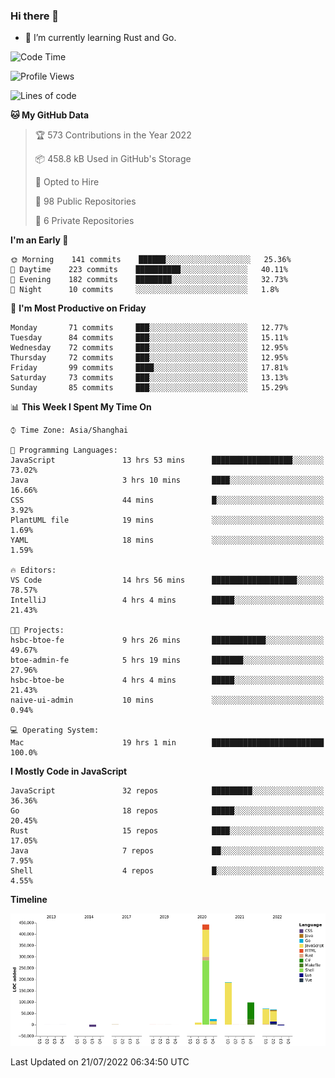 ### Hi there 👋

- 🌱 I’m currently learning Rust and Go.

<!--START_SECTION:waka-->
![Code Time](http://img.shields.io/badge/Code%20Time-596%20hrs%2041%20mins-blue)

![Profile Views](http://img.shields.io/badge/Profile%20Views-0-blue)

![Lines of code](https://img.shields.io/badge/From%20Hello%20World%20I%27ve%20Written-895%20Thousand%20lines%20of%20code-blue)

**🐱 My GitHub Data** 

> 🏆 573 Contributions in the Year 2022
 > 
> 📦 458.8 kB Used in GitHub's Storage 
 > 
> 💼 Opted to Hire
 > 
> 📜 98 Public Repositories 
 > 
> 🔑 6 Private Repositories  
 > 
**I'm an Early 🐤** 

```text
🌞 Morning    141 commits    ██████░░░░░░░░░░░░░░░░░░░   25.36% 
🌆 Daytime    223 commits    ██████████░░░░░░░░░░░░░░░   40.11% 
🌃 Evening    182 commits    ████████░░░░░░░░░░░░░░░░░   32.73% 
🌙 Night      10 commits     ░░░░░░░░░░░░░░░░░░░░░░░░░   1.8%

```
📅 **I'm Most Productive on Friday** 

```text
Monday       71 commits     ███░░░░░░░░░░░░░░░░░░░░░░   12.77% 
Tuesday      84 commits     ███░░░░░░░░░░░░░░░░░░░░░░   15.11% 
Wednesday    72 commits     ███░░░░░░░░░░░░░░░░░░░░░░   12.95% 
Thursday     72 commits     ███░░░░░░░░░░░░░░░░░░░░░░   12.95% 
Friday       99 commits     ████░░░░░░░░░░░░░░░░░░░░░   17.81% 
Saturday     73 commits     ███░░░░░░░░░░░░░░░░░░░░░░   13.13% 
Sunday       85 commits     ███░░░░░░░░░░░░░░░░░░░░░░   15.29%

```


📊 **This Week I Spent My Time On** 

```text
⌚︎ Time Zone: Asia/Shanghai

💬 Programming Languages: 
JavaScript               13 hrs 53 mins      ██████████████████░░░░░░░   73.02% 
Java                     3 hrs 10 mins       ████░░░░░░░░░░░░░░░░░░░░░   16.66% 
CSS                      44 mins             █░░░░░░░░░░░░░░░░░░░░░░░░   3.92% 
PlantUML file            19 mins             ░░░░░░░░░░░░░░░░░░░░░░░░░   1.69% 
YAML                     18 mins             ░░░░░░░░░░░░░░░░░░░░░░░░░   1.59%

🔥 Editors: 
VS Code                  14 hrs 56 mins      ███████████████████░░░░░░   78.57% 
IntelliJ                 4 hrs 4 mins        █████░░░░░░░░░░░░░░░░░░░░   21.43%

🐱‍💻 Projects: 
hsbc-btoe-fe             9 hrs 26 mins       ████████████░░░░░░░░░░░░░   49.67% 
btoe-admin-fe            5 hrs 19 mins       ███████░░░░░░░░░░░░░░░░░░   27.96% 
hsbc-btoe-be             4 hrs 4 mins        █████░░░░░░░░░░░░░░░░░░░░   21.43% 
naive-ui-admin           10 mins             ░░░░░░░░░░░░░░░░░░░░░░░░░   0.94%

💻 Operating System: 
Mac                      19 hrs 1 min        █████████████████████████   100.0%

```

**I Mostly Code in JavaScript** 

```text
JavaScript               32 repos            █████████░░░░░░░░░░░░░░░░   36.36% 
Go                       18 repos            █████░░░░░░░░░░░░░░░░░░░░   20.45% 
Rust                     15 repos            ████░░░░░░░░░░░░░░░░░░░░░   17.05% 
Java                     7 repos             ██░░░░░░░░░░░░░░░░░░░░░░░   7.95% 
Shell                    4 repos             █░░░░░░░░░░░░░░░░░░░░░░░░   4.55%

```


**Timeline**

![Chart not found](https://raw.githubusercontent.com/elton/elton/main/charts/bar_graph.png) 


 Last Updated on 21/07/2022 06:34:50 UTC
<!--END_SECTION:waka-->

<!--
**elton/elton** is a ✨ _special_ ✨ repository because its `README.md` (this file) appears on your GitHub profile.

Here are some ideas to get you started:

- 🔭 I’m currently working on ...
- 🌱 I’m currently learning ...
- 👯 I’m looking to collaborate on ...
- 🤔 I’m looking for help with ...
- 💬 Ask me about ...
- 📫 How to reach me: ...
- 😄 Pronouns: ...
- ⚡ Fun fact: ...
-->
